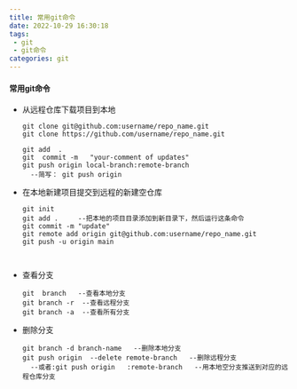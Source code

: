 ```yaml
---
title: 常用git命令
date: 2022-10-29 16:30:18
tags:
 - git
 - git命令
categories: git 
---
```




#### 常用git命令

* 从远程仓库下载项目到本地

  ~~~
  git clone git@github.com:username/repo_name.git 
  git clone https://github.com/username/repo_name.git
  
  git add  .
  git  commit -m   "your-comment of updates"
  git push origin local-branch:remote-branch
    --简写： git push origin
  ~~~

* 在本地新建项目提交到远程的新建空仓库

  ~~~
  git init 
  git add .     --把本地的项目目录添加到新目录下，然后运行这条命令
  git commit -m "update"
  git remote add origin git@github.com:username/repo_name.git 
  git push -u origin main 
      
    
  ~~~

  <!--more-->

* 查看分支

  ~~~
  git  branch   --查看本地分支
  git branch -r  --查看远程分支
  git branch -a  --查看所有分支
  ~~~

* 删除分支

  ~~~
  git branch -d branch-name   --删除本地分支
  git push origin  --delete remote-branch   --删除远程分支
    --或者:git push origin   :remote-branch   --用本地空分支推送到对应的远程仓库分支
  ~~~

  
